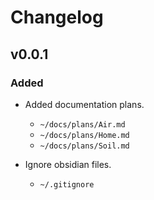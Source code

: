 # Changelog

## v0.0.1

### Added

- Added documentation plans.
  - `~/docs/plans/Air.md`
  - `~/docs/plans/Home.md`
  - `~/docs/plans/Soil.md`

- Ignore obsidian files.
  - `~/.gitignore`
